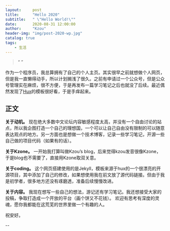 ```yaml
---
layout:     post
title:      "Hello 2020"
subtitle:   " \"Hello World!\""
date:       2020-08-31 12:00:00
author:     "Kzou"
header-img: "img/post-2020-wp.jpg"
catalog: true
tags:
    - 生活
---
```


> “ ”

作为一个程序员，我总算拥有了自己的个人主页。其实很早之前就想做个人网页，但是我一直懒得动手，所以计划搁浅了很久。之前有申请过一个公众号，但是公众号管理实在麻烦，很不方便，于是再发布一篇学习笔记之后也就没了后续。最近偶然发现了[Hux](https://github.com/Huxpro/huxpro.github.io)的模板很好看，于是手痒起来。

## 正文

**关于动机。**
现在绝大多数中文论坛内容敏感程度太高，并没有一个自由讨论的站点，所以我企图打造一个自己的理想国，一个可以让自己自由没有限制的可以随意表达观点的地方。另一方面也是想做一个技术博客，记录一些学习笔记，开源一些自己做的项目代码（如果有的话）。

**关于Kzone。**
一开始我打算叫做Kzou’s blog，后来觉得kzou发音很像Kzone，于是blog也不需要了，直接用Kzone取双关意。

**关于coding。**
这个网页搭建使用的是Jekyll，模板来源于hux的一个很漂亮的开源项目，其中添加了自己的修改，如果想使用我在前文放了源代码链接。但由于我是初学者，很多地方还没有琢磨透，准备后续慢慢改进。

**关于内容。**
我现在想写一些自己的想法，游记还有学习笔记。我还想接受大家的投稿，争取打造成一个开放的平台（画个饼又不花钱）。
欢迎有思考有深度的灵魂，愿你我都能在这荒芜的世界里做一个有趣的人。

祝安好。


--
